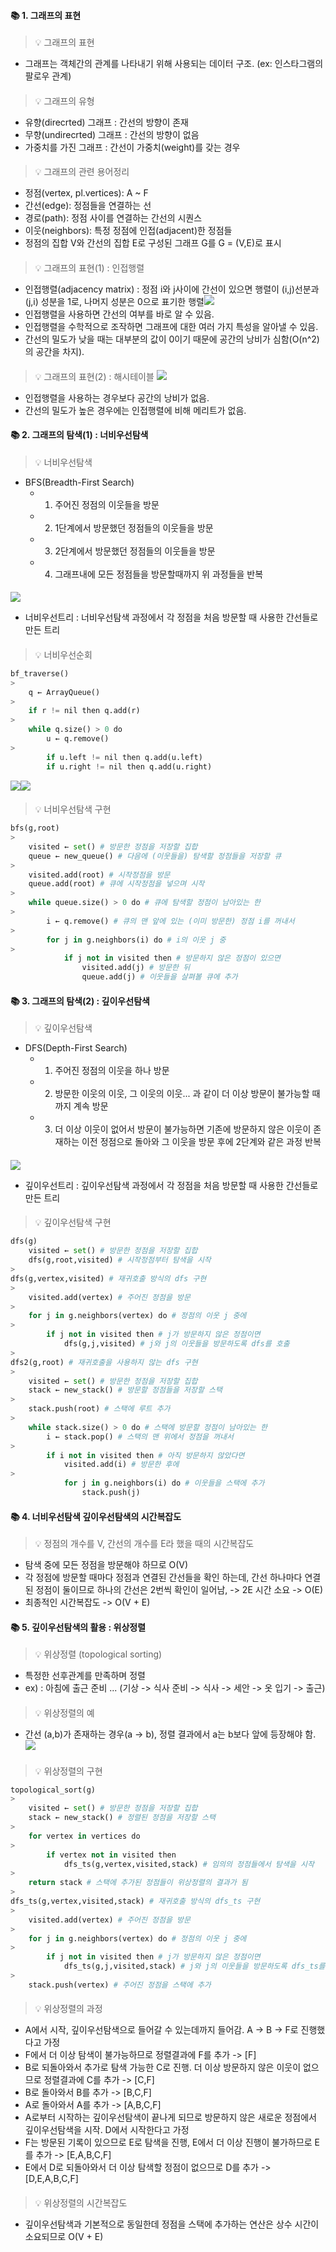 #### 📚 1. 그래프의 표현
> 💡 그래프의 표현
* 그래프는 객체간의 관계를 나타내기 위해 사용되는 데이터 구조. (ex: 인스타그램의 팔로우 관계)
####
> 💡 그래프의 유형
* 유향(direcrted) 그래프 : 간선의 방향이 존재
* 무향(undirecrted) 그래프 : 간선의 방향이 없음
* 가중치를 가진 그래프 : 간선이 가중치(weight)를 갖는 경우
####
> 💡 그래프의 관련 용어정리
* 정점(vertex, pl.vertices): A ~ F
* 간선(edge): 정점들을 연결하는 선
* 경로(path): 정점 사이를 연결하는 간선의 시퀀스
* 이웃(neighbors): 특정 정점에 인접(adjacent)한 정점들
* 정점의 집합 V와 간선의 집합 E로 구성된 그래프 G를 G = (V,E)로 표시
####
> 💡 그래프의 표현(1) : 인접행렬
* 인접행렬(adjacency matrix) : 정점 i와 j사이에 간선이 있으면 행렬이 (i,j)선분과 (j,i) 성분을 1로, 나머지 성분은 0으로 표기한 행렬![](https://velog.velcdn.com/images/codudals98/post/e48b4ecc-d47f-4fbc-a69a-25ce3db7e0cf/image.png)
* 인접행렬을 사용하면 간선의 여부를 바로 알 수 있음.
* 인접행렬을 수학적으로 조작하면 그래프에 대한 여러 가지 특성을 알아낼 수 있음.
* 간선의 밀도가 낮을 때는 대부분의 값이 0이기 때문에 공간의 낭비가 심함(O(n^2)의 공간을 차지).
####
> 💡 그래프의 표현(2) : 해시테이블 ![](https://velog.velcdn.com/images/codudals98/post/effde2fc-07cb-4e0a-9ca7-9331d5966c89/image.png) 
* 인접행렬을 사용하는 경우보다 공간의 낭비가 없음.
* 간선의 밀도가 높은 경우에는 인접행렬에 비해 메리트가 없음.

#### 📚 2. 그래프의 탐색(1) : 너비우선탐색
> 💡 너비우선탐색
* BFS(Breadth-First Search)
    * 1. 주어진 정점의 이웃들을 방문
    * 2. 1단계에서 방문했던 정점들의 이웃들을 방문
    * 3. 2단계에서 방문했던 정점들의 이웃들을 방문
    * 4. 그래프내에 모든 정점들을 방문할때까지 위 과정들을 반복
####
![](https://velog.velcdn.com/images/codudals98/post/f898d9b8-2269-4aab-b48f-bc5388cad059/image.png)
* 너비우선트리 : 너비우선탐색 과정에서 각 정점을 처음 방문할 때 사용한 간선들로 만든 트리
####
> 💡 너비우선순회
```py
bf_traverse()
>
	q ← ArrayQueue()
>    
	if r != nil then q.add(r)
>    
	while q.size() > 0 do
		u ← q.remove()
>        
		if u.left != nil then q.add(u.left)
		if u.right != nil then q.add(u.right)
```
![](https://velog.velcdn.com/images/codudals98/post/d44aceb4-36db-4f0c-8506-16a5c320c7d1/image.png)![](https://velog.velcdn.com/images/codudals98/post/fd4b5611-c0c5-4d3b-91d8-e2b7d080d027/image.png)
####
> 💡 너비우선탐색 구현
```py
bfs(g,root)
>
	visited ← set() # 방문한 정점을 저장할 집합    
	queue ← new_queue() # 다음에 (이웃들을) 탐색할 정점들을 저장할 큐
>    
	visited.add(root) # 시작정점을 방문
	queue.add(root) # 큐에 시작정점을 넣으며 시작
>    
	while queue.size() > 0 do # 큐에 탐색할 정점이 남아있는 한
>    
		i ← q.remove() # 큐의 맨 앞에 있는 (이미 방문한) 정점 i를 꺼내서
>        
		for j in g.neighbors(i) do # i의 이웃 j 중
>        
			if j not in visited then # 방문하지 않은 정점이 있으면
				visited.add(j) # 방문한 뒤
				queue.add(j) # 이웃들을 살펴볼 큐에 추가
```
####

#### 📚 3. 그래프의 탐색(2) : 깊이우선탐색
> 💡 깊이우선탐색
* DFS(Depth-First Search)
    * 1. 주어진 정점의 이웃을 하나 방문
    * 2. 방문한 이웃의 이웃, 그 이웃의 이웃... 과 같이 더 이상 방문이 불가능할 때까지 계속 방문
    * 3. 더 이상 이웃이 없어서 방문이 불가능하면 기존에 방문하지 않은 이웃이 존재하는 이전 정점으로 돌아와 그 이웃을 방문 후에 2단계와 같은 과정 반복
####
![](https://velog.velcdn.com/images/codudals98/post/34f2f10b-382d-4a31-bd97-63524dec5916/image.png)
* 깊이우선트리 : 깊이우선탐색 과정에서 각 정점을 처음 방문할 때 사용한 간선들로 만든 트리
####
> 💡 깊이우선탐색 구현
```py
dfs(g)
	visited ← set() # 방문한 정점을 저장할 집합
	dfs(g,root,visited) # 시작정점부터 탐색을 시작
>    
dfs(g,vertex,visited) # 재귀호출 방식의 dfs 구현
>
	visited.add(vertex) # 주어진 정점을 방문
>    
	for j in g.neighbors(vertex) do # 정점의 이웃 j 중에
>    
		if j not in visited then # j가 방문하지 않은 정점이면
			dfs(g,j,visited) # j와 j의 이웃들을 방문하도록 dfs를 호출
>
dfs2(g,root) # 재귀호출을 사용하지 않는 dfs 구현
>
	visited ← set() # 방문한 정점을 저장할 집합
	stack ← new_stack() # 방문할 정점들을 저장할 스택
>    
	stack.push(root) # 스택에 루트 추가
>    
	while stack.size() > 0 do # 스택에 방문할 정점이 남아있는 한
		i ← stack.pop() # 스택의 맨 위에서 정점을 꺼내서
>        
		if i not in visited then # 아직 방문하지 않았다면
			visited.add(i) # 방문한 후에
>            
			for j in g.neighbors(i) do # 이웃들을 스택에 추가
				stack.push(j)
```
####

#### 📚 4. 너비우선탐색 깊이우선탐색의 시간복잡도
> 💡 정점의 개수를 V, 간선의 개수를 E라 했을 때의 시간복잡도
* 탐색 중에 모든 정점을 방문해야 하므로 O(V)
* 각 정점에 방문할 때마다 정점과 연결된 간선들을 확인 하는데, 간선 하나마다 연결된 정점이 둘이므로 하나의 간선은 2번씩 확인이 일어남, -> 2E 시간 소요 -> O(E)
* 최종적인 시간복잡도 -> O(V + E)

#### 📚 5. 깊이우선탐색의 활용 : 위상정렬
> 💡 위상정렬 (topological sorting)
* 특정한 선후관계를 만족하며 정렬
* ex) : 아침에 출근 준비 ... (기상 -> 식사 준비 -> 식사 -> 세안 -> 옷 입기 -> 출근)
####
> 💡 위상정렬의 예
* 간선 (a,b)가 존재하는 경우(a -> b), 정렬 결과에서 a는 b보다 앞에 등장해야 함.
![](https://velog.velcdn.com/images/codudals98/post/8191a09a-43c7-441a-bd79-94ee69092daa/image.png)
####
> 💡 위상정렬의 구현
```py
topological_sort(g)
>
	visited ← set() # 방문한 정점을 저장할 집합
	stack ← new_stack() # 정렬된 정점을 저장할 스택
>    
	for vertex in vertices do
>    
		if vertex not in visited then
			dfs_ts(g,vertex,visited,stack) # 임의의 정점들에서 탐색을 시작
>            
	return stack # 스택에 추가된 정점들이 위상정렬의 결과가 됨
>    
dfs_ts(g,vertex,visited,stack) # 재귀호출 방식의 dfs_ts 구현
>
	visited.add(vertex) # 주어진 정점을 방문
>    
	for j in g.neighbors(vertex) do # 정점의 이웃 j 중에
>    
		if j not in visited then # j가 방문하지 않은 정점이면
			dfs_ts(g,j,visited,stack) # j와 j의 이웃들을 방문하도록 dfs_ts를 호출
>            
	stack.push(vertex) # 주어진 정점을 스택에 추가
```
####
> 💡 위상정렬의 과정
* A에서 시작, 깊이우선탐색으로 들어갈 수 있는데까지 들어감. A -> B -> F로 진행했다고 가정
* F에서 더 이상 탐색이 불가능하므로 정렬결과에 F를 추가 -> [F]
* B로 되돌아와서 추가로 탐색 가능한 C로 진행. 더 이상 방문하지 않은 이웃이 없으므로 정렬결과에 C를 추가 -> [C,F]
* B로 돌아와서 B를 추가 -> [B,C,F]
* A로 돌아와서 A를 추가 -> [A,B,C,F]
* A로부터 시작하는 깊이우선탐색이 끝나게 되므로 방문하지 않은 새로운 정점에서 깊이우선탐색을 시작. D에서 시작한다고 가정
* F는 방문된 기록이 있으므로 E로 탐색을 진행, E에서 더 이상 진행이 불가하므로 E를 추가 -> [E,A,B,C,F]
* E에서 D로 되돌아와서 더 이상 탐색할 정점이 없으므로 D를 추가 -> [D,E,A,B,C,F]
####
> 💡 위상정렬의 시간복잡도
* 깊이우선탐색과 기본적으로 동일한데 정점을 스택에 추가하는 연산은 상수 시간이 소요되므로 O(V + E)
